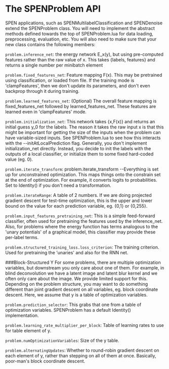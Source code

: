 # The SPENProblem API

SPEN applications, such as SPENMultilabelClassification and SPENDenoise extend the SPENProblem class. You will need to implement the abstract methods defined towards the top of SPENProblem.lua for data loading, preprocessing, evaluation, etc. You will also need to make sure that your new class contains the following members:

`problem.inference_net`: the energy network E_x(y), but using pre-computed features rather than the raw value of x. This takes {labels, features} and returns a single number per minibatch element

`problem.fixed_features_net`: Feature mapping F(x). This may be pretrained using classification, or loaded from file. If the training mode is 'clampFeatures', then we don't update its parameters, and don't even backprop through it during training. 
 
`problem.learned_features_net`: (Optional) The overall feature mapping is fixed_features_net followed by learned_features_net. These features are learned even in 'clampFeatures' mode.

`problem.initialization_net`: This network takes {x,F(x)} and returns an initial guess y_0 for the labels. The reason it takes the raw input x is that this might be important for getting the size of the inputs when the problem can have variable-sized inputs. See SPENProblem.lua to see how this interacts with the --initAtLocalPrediction flag. Generally, you don't implement initialization_net directly. Instead, you decide to init the labels with the outputs of a local classifier, or initialize them to some fixed hard-coded value (eg. 0).

`problem.iterate_transform`: problem.iterate_transform --Everything is set up for unconstrained optimization. This maps things onto the constrain set at the end of optimization. For example, it converts logits to probabilities. Set to Identity() if you don't need a transformation. 



`problem.iterateRange`: A table of 2 numbers. If we are doing projected gradient descent for test-time optimization, this is the upper and lower bound on the value for each prediction variable, eg. {0,1} or {0,255}.

`problem.input_features_pretraining_net`: This is a simple feed-forward classifier, often used for pretraining the features used by the inference_net. Also, for problems where the energy function has terms analogous to the 'unary potentials' of a graphical model, this classifier may provide these per-label terms. 

`problem.structured_training_loss.loss_criterion`: The training criterion. Used for pretraining the 'unaries' and also for the RNN net. 

###Block-Structured Y
For some problems, there are multiple optimization variables, but downstream you only care about one of them. For example, in blind deconvolution we have a latent image and latent blur kernel and we often only care about the image. We provide limited support for this. Depending on the problem structure, you may want to do something different than joint gradient descent on all variables, eg. block coordinate descent. Here, we assume that y is a table of optimization variables. 

`problem.prediction_selector`:  This grabs that one from a table of optimization variables. SPENProblem has a default Identity() implementation. 

`problem.learning_rate_multiplier_per_block`: Table of learning rates to use for table element of y. 

`problem.numOptimizationVariables`: Size of the y table. 

`problem.alternatingUpdates`: Whether to round-robin gradient descent on each element of y, rather than stepping on all of them at once. Basically, poor-man's block coordinate descent. 


